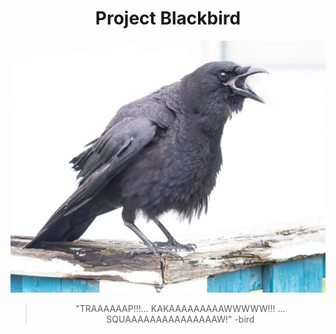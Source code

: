 <div align="center">

# Project Blackbird
![Project Blackbird](<Caw.webp>)

> "TRAAAAAAP!!!... KAKAAAAAAAAAWWWWW!!! ... SQUAAAAAAAAAAAAAAAW!" -bird
</div>
